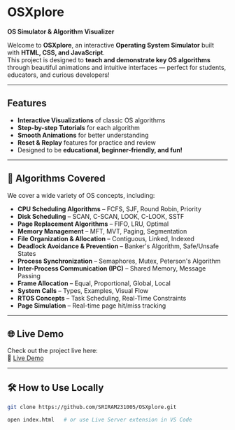 # OSXplore 
**OS Simulator & Algorithm Visualizer**

Welcome to **OSXplore**, an interactive **Operating System Simulator** built with **HTML, CSS, and JavaScript**.  
This project is designed to **teach and demonstrate key OS algorithms** through beautiful animations and intuitive interfaces — perfect for students, educators, and curious developers!

---

##  Features

- **Interactive Visualizations** of classic OS algorithms  
- **Step-by-step Tutorials** for each algorithm  
- **Smooth Animations** for better understanding  
- **Reset & Replay** features for practice and review  
- Designed to be **educational, beginner-friendly, and fun!**

---

## 📖 Algorithms Covered

We cover a wide variety of OS concepts, including:

- **CPU Scheduling Algorithms** – FCFS, SJF, Round Robin, Priority
- **Disk Scheduling** – SCAN, C-SCAN, LOOK, C-LOOK, SSTF
- **Page Replacement Algorithms** – FIFO, LRU, Optimal
- **Memory Management** – MFT, MVT, Paging, Segmentation
- **File Organization & Allocation** – Contiguous, Linked, Indexed
- **Deadlock Avoidance & Prevention** – Banker's Algorithm, Safe/Unsafe States
- **Process Synchronization** – Semaphores, Mutex, Peterson's Algorithm
- **Inter-Process Communication (IPC)** – Shared Memory, Message Passing
- **Frame Allocation** – Equal, Proportional, Global, Local
- **System Calls** – Types, Examples, Visual Flow
- **RTOS Concepts** – Task Scheduling, Real-Time Constraints
- **Page Simulation** – Real-time page hit/miss tracking

---

## 🌐 Live Demo

Check out the project live here:  
🔗 [Live Demo](https://sriram231005.github.io/OSXplore/) 

---

## 🛠️ How to Use Locally

```bash
git clone https://github.com/SRIRAM231005/OSXplore.git

open index.html   # or use Live Server extension in VS Code

